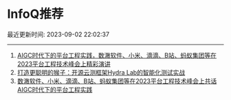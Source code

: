 # InfoQ推荐

最近更新时间: 2023-09-02 22:02:37

--- 
1. [AIGC时代下的平台工程实践，数澈软件、小米、滴滴、B站、蚂蚁集团等在2023平台工程技术峰会上精彩演讲](https://www.infoq.cn/article/Q79Uh3SJSmr8xiY6QGD5) 
2. [打造更聪明的猴子：开源云测框架Hydra Lab的智能化测试实战](https://www.infoq.cn/article/YaUjY3klLG6iT7cWvPAy) 
3. [数澈软件、小米、滴滴、B站、蚂蚁集团等在2023平台工程技术峰会上共话AIGC时代下的平台工程实践](https://www.infoq.cn/article/Q79Uh3SJSmr8xiY6QGD5) 
